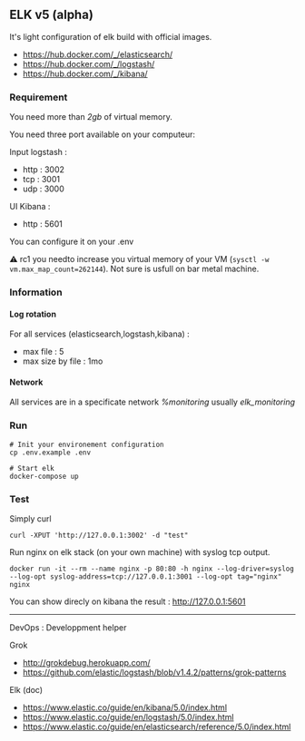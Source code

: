 ## ELK v5 (alpha)

It's light configuration of elk build with official images.
- https://hub.docker.com/_/elasticsearch/
- https://hub.docker.com/_/logstash/
- https://hub.docker.com/_/kibana/

### Requirement 

You need more than *2gb* of virtual memory.

You need three port available on your computeur:

Input logstash :
- http : 3002 
- tcp  : 3001
- udp  : 3000

UI Kibana : 
- http : 5601

You can configure it on your .env

:warning: rc1 you needto increase you virtual memory of your VM (```sysctl -w vm.max_map_count=262144```). Not sure is usfull on bar metal machine.


### Information

#### Log rotation

For all services (elasticsearch,logstash,kibana) :
- max file : 5
- max size by file : 1mo

#### Network

All services are in a specificate network *%monitoring*  usually *elk_monitoring*


### Run

```
# Init your environement configuration
cp .env.example .env

# Start elk
docker-compose up
```

### Test

Simply curl
```
curl -XPUT 'http://127.0.0.1:3002' -d "test"
```

Run nginx on elk stack (on your own machine) with syslog tcp output.
```
docker run -it --rm --name nginx -p 80:80 -h nginx --log-driver=syslog --log-opt syslog-address=tcp://127.0.0.1:3001 --log-opt tag="nginx" nginx
```

You can show direcly on kibana the result : http://127.0.0.1:5601

----

DevOps : Developpment helper

Grok
- http://grokdebug.herokuapp.com/
- https://github.com/elastic/logstash/blob/v1.4.2/patterns/grok-patterns

Elk (doc)
- https://www.elastic.co/guide/en/kibana/5.0/index.html
- https://www.elastic.co/guide/en/logstash/5.0/index.html
- https://www.elastic.co/guide/en/elasticsearch/reference/5.0/index.html